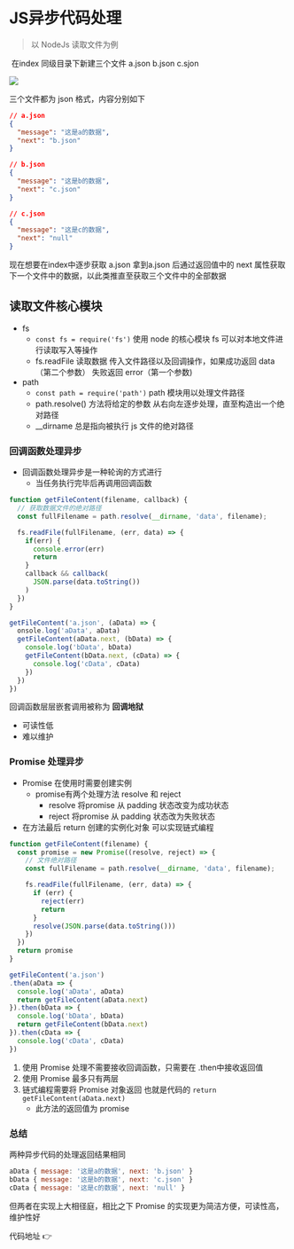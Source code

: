 # JS异步代码处理

> 以 NodeJs 读取文件为例 

​	在index 同级目录下新建三个文件 a.json b.json c.sjon

![](D:\Learn\Node\promise-demo\异步代码处理.assets\fileBuild.png)

三个文件都为 json 格式，内容分别如下

```json
// a.json
{
  "message": "这是a的数据",
  "next": "b.json"
}

// b.json
{
  "message": "这是b的数据",
  "next": "c.json"
}

// c.json
{
  "message": "这是c的数据",
  "next": "null"
}
```

现在想要在index中逐步获取 a.json 拿到a.json 后通过返回值中的 next 属性获取下一个文件中的数据，以此类推直至获取三个文件中的全部数据



## 读取文件核心模块

- fs
  - `const fs = require('fs')` 使用 node 的核心模块 fs 可以对本地文件进行读取写入等操作
  - fs.readFile 读取数据 传入文件路径以及回调操作，如果成功返回 data（第二个参数） 失败返回 error（第一个参数) 
- path
  - `const path = require('path')` path 模块用以处理文件路径
  -  path.resolve() 方法将给定的参数 从右向左逐步处理，直至构造出一个绝对路径
  - __dirname 总是指向被执行 js 文件的绝对路径



### 回调函数处理异步

- 回调函数处理异步是一种轮询的方式进行
  - 当任务执行完毕后再调用回调函数

```javascript
function getFileContent(filename, callback) {
  // 获取数据文件的绝对路径
  const fullFilename = path.resolve(__dirname, 'data', filename);

  fs.readFile(fullFilename, (err, data) => {
    if(err) {
      console.error(err)
      return
    }
    callback && callback(
      JSON.parse(data.toString())
    )
  })
}

getFileContent('a.json', (aData) => {
  onsole.log('aData', aData)
  getFileContent(aData.next, (bData) => {
    console.log('bData', bData)
    getFileContent(bData.next, (cData) => {
      console.log('cData', cData)
    })
  })
})
```

回调函数层层嵌套调用被称为 **回调地狱**

- 可读性低
- 难以维护



### Promise 处理异步

- Promise 在使用时需要创建实例 
  - promise有两个处理方法 resolve 和 reject 
    - resolve 将promise 从 padding 状态改变为成功状态
    - reject 将promise 从 padding 状态改为失败状态
- 在方法最后 return 创建的实例化对象 可以实现链式编程

```javascript
function getFileContent(filename) {
  const promise = new Promise((resolve, reject) => {
    // 文件绝对路径
    const fullFilename = path.resolve(__dirname, 'data', filename);

    fs.readFile(fullFilename, (err, data) => {
      if (err) {
        reject(err)
        return
      }
      resolve(JSON.parse(data.toString()))
    })
  })
  return promise
}

getFileContent('a.json')
.then(aData => {
  console.log('aData', aData)
  return getFileContent(aData.next)
}).then(bData => {
  console.log('bData', bData)
  return getFileContent(bData.next)
}).then(cData => {
  console.log('cData', cData)
})	
```

1. 使用 Promise 处理不需要接收回调函数，只需要在 .then中接收返回值
2. 使用 Promise 最多只有两层 
3. 链式编程需要将 Promise 对象返回 也就是代码的 `return getFileContent(aData.next)`
   - 此方法的返回值为 promise 



### 总结

 两种异步代码的处理返回结果相同

```javascript
aData { message: '这是a的数据', next: 'b.json' }
bData { message: '这是b的数据', next: 'c.json' }
cData { message: '这是c的数据', next: 'null' }
```

但两者在实现上大相径庭，相比之下 Promise 的实现更为简洁方便，可读性高，维护性好

代码地址 👉





